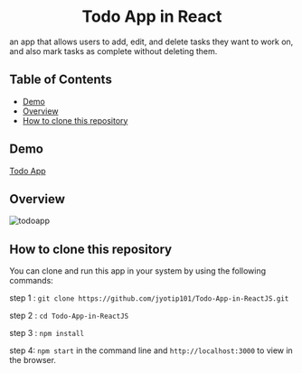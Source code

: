 <h1 align="center">Todo App in React</h1>
 
 an app that allows users to add, edit, and delete tasks they want to work on, and also mark tasks as complete without deleting them.
 
<!-- TABLE OF CONTENTS -->

## Table of Contents

- [Demo](#demo)
- [Overview](#overview) 
- [How to clone this repository](#how-to-clone-this-repository)

<!-- DEMO -->

## Demo

[Todo App](https://jyotip101.github.io/Todo-App-in-ReactJS)  

<!-- OVERVIEW -->

## Overview 

![todoapp](https://user-images.githubusercontent.com/66724598/138817562-87947783-3c18-4a2c-bc71-7b59317f13b1.png)

## How to clone this repository

You can clone and run this app in your system by using the following commands:

step 1 : `git clone https://github.com/jyotip101/Todo-App-in-ReactJS.git`

step 2 : `cd Todo-App-in-ReactJS`

step 3 : `npm install` 

step 4: `npm start` in the command line and `http://localhost:3000` to view in the browser. 
